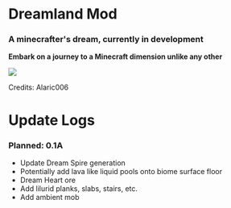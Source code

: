 <h1>Dreamland Mod</h1>
<h3>A minecrafter's dream, currently in development</h3>
<p style="font-weight:bold">Embark on a journey to a Minecraft dimension unlike any other</p>
<image src="img/2024-08-05_13.05.04.png"> </image>
<p> Credits: Alaric006 </p>
<h1>Update Logs</h1>
<h3>Planned: 0.1A</h3>
<ul>
    <li>Update Dream Spire generation </li>
    <li> Potentially add lava like liquid pools onto biome surface floor</li>
    <li> Dream Heart ore</li>
    <li> Add lilurid planks, slabs, stairs, etc.</li>
    <li> Add ambient mob</li>
</ul>
<style> 

</style>